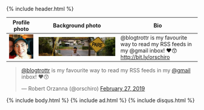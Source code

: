{% include header.html %}

| Profile photo                        	| Background photo                           	| Bio                                                            	|
|--------------------------------------	|--------------------------------------------	|----------------------------------------------------------------	|
| ![profile photo](profile-photo.jpeg) 	| ![background photo](background-photo.jpeg) 	| @blogtrottr is my favourite way to read my RSS feeds in my @gmail inbox! ❤😙 http://bit.ly/orschiro 	|

<blockquote class="twitter-tweet"><p lang="en" dir="ltr"><a href="https://twitter.com/blogtrottr?ref_src=twsrc%5Etfw">@blogtrottr</a> is my favourite way to read my RSS feeds in my <a href="https://twitter.com/gmail?ref_src=twsrc%5Etfw">@gmail</a> inbox! ❤😙</p>&mdash; Robert Orzanna (@orschiro) <a href="https://twitter.com/orschiro/status/1100676810671616000?ref_src=twsrc%5Etfw">February 27, 2019</a></blockquote> <script async src="https://platform.twitter.com/widgets.js" charset="utf-8"></script>

{% include body.html %}
{% include ad.html %}
{% include disqus.html %}
